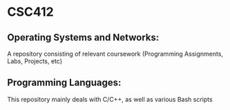 # CSC412

## Operating Systems and Networks:
A repository consisting of relevant coursework (Programming Assignments, Labs, Projects, etc)

## Programming Languages:
This repository mainly deals with C/C++, as well as various Bash scripts